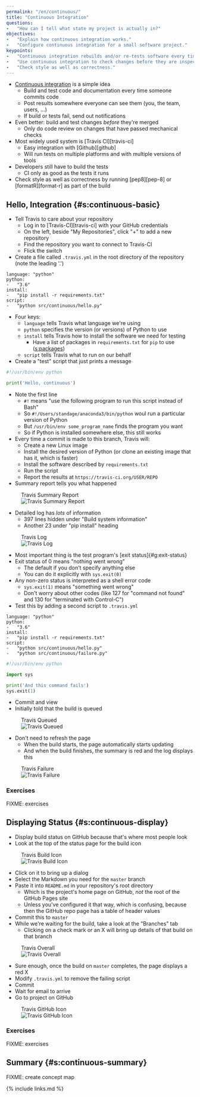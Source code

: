 ```yaml
---
permalink: "/en/continuous/"
title: "Continuous Integration"
questions:
-   "How can I tell what state my project is actually in?"
objectives:
-   "Explain how continuous integration works."
-   "Configure continuous integration for a small software project."
keypoints:
-   "Continuous integration rebuilds and/or re-tests software every time something changes."
-   "Use continuous integration to check changes before they are inspected."
-   "Check style as well as correctness."
---
```


-   [Continuous integration](#g:continuous-integration) is a simple idea
    -   Build and test code and documentation every time someone commits code
    -   Post results somewhere everyone can see them (you, the team, users, ...)
    -   If build or tests fail, send out notifications
-   Even better: build and test changes *before* they're merged
    -   Only do code review on changes that have passed mechanical checks
-   Most widely used system is [Travis CI][travis-ci]
    -   Easy integration with [Github][github]
    -   Will run tests on multiple platforms and with multiple versions of tools
-   Developers still have to build the tests
    -   CI only as good as the tests it runs
-   Check style as well as correctness by running [pep8][pep-8] or [formatR][format-r] as part of the build

## Hello, Integration {#s:continuous-basic}

-   Tell Travis to care about your repository
    -   Log in to [Travis-CI][travis-ci] with your GitHub credentials
    -   On the left, beside "My Repositories", click "+" to add a new repository
    -   Find the repository you want to connect to Travis-CI
    -   Flick the switch
-   Create a file called `.travis.yml` in the root directory of the repository (note the leading '.')

```
language: "python"
python:
-   "3.6"
install:
-   "pip install -r requirements.txt"
script:
-   "python src/continuous/hello.py"
```

-   Four keys:
    -   `language` tells Travis what language we're using
    -   `python` specifies the version (or versions) of Python to use
    -   `install` tells Travis how to install the software we need for testing
        -   Have a list of packages in `requirements.txt` for `pip` to use ([s:packages](#CHAPTER))
    -   `script` tells Travis what to run on our behalf
-   Create a "test" script that just prints a message

```py
#!/usr/bin/env python

print('Hello, continuous')
```

-   Note the first line
    -   `#!` means "use the following program to run this script instead of Bash"
    -   So `#!/Users/standage/anaconda3/bin/python` woul run a particular version of Python
    -   But `/usr/bin/env some_program_name` finds the program you want
    -   So if Python is installed somewhere else, this still works
-   Every time a commit is made to this branch, Travis will:
    -   Create a new Linux image
    -   Install the desired version of Python (or clone an existing image that has it, which is faster)
    -   Install the software described by `requirements.txt`
    -   Run the script
    -   Report the results at `https://travis-ci.org/USER/REPO`
-   Summary report tells you what happened

<figure>
  <figcaption>Travis Summary Report</figcaption>
  <img id="f:continuous-summary" src="../../files/travis-summary.png" alt="Travis Summary Report" />
</figure>

-   Detailed log has *lots* of information
    -   397 lines hidden under "Build system information"
    -   Another 23 under "pip install" heading

<figure>
  <figcaption>Travis Log</figcaption>
  <img id="f:continuous-log" src="../../files/travis-log.png" alt="Travis Log" />
</figure>

-   Most important thing is the test program's [exit status]{#g:exit-status}
-   Exit status of 0 means "nothing went wrong"
    -   The default if you don't specify anything else
    -   You can do it explicitly with `sys.exit(0)`
-   Any non-zero status is interpreted as a shell error code
    -   `sys.exit(1)` means "something went wrong"
    -   Don't worry about other codes (like 127 for "command not found" and 130 for "terminated with Control-C")
-   Test this by adding a second script to `.travis.yml`

```
language: "python"
python:
-   "3.6"
install:
-   "pip install -r requirements.txt"
script:
-   "python src/continuous/hello.py"
-   "python src/continuous/failure.py"
```
```py
#!/usr/bin/env python

import sys

print('And this command fails')
sys.exit(1)
```

-   Commit and view
-   Initially told that the build is queued

<figure>
  <figcaption>Travis Queued</figcaption>
  <img id="f:continuous-queued" src="../../files/travis-queued.png" alt="Travis Queued" />
</figure>

-   Don't need to refresh the page
    -   When the build starts, the page automatically starts updating
    -   And when the build finishes, the summary is red and the log displays this

<figure>
  <figcaption>Travis Failure</figcaption>
  <img id="f:continuous-failure" src="../../files/travis-failure.png" alt="Travis Failure" />
</figure>

### Exercises

FIXME: exercises

## Displaying Status {#s:continuous-display}

-   Display build status on GitHub because that's where most people look
-   Look at the top of the status page for the build icon

<figure>
  <figcaption>Travis Build Icon</figcaption>
  <img id="f:continuous-build-icon" src="../../files/travis-build-icon.png" alt="Travis Build Icon" />
</figure>

-   Click on it to bring up a dialog
-   Select the Markdown you need for the `master` branch
-   Paste it into `README.md` in your repository's root directory
    -   Which is the project's home page on GitHub, *not* the root of the GitHub Pages site
    -   Unless you've configured it that way, which is confusing, because then the GitHub repo page has a table of header values
-   Commit this to `master`
-   While we're waiting for the build, take a look at the "Branches" tab
    -   Clicking on a check mark or an X will bring up details of that build on that branch

<figure>
  <figcaption>Travis Overall</figcaption>
  <img id="f:continuous-overall" src="../../files/travis-overall.png" alt="Travis Overall" />
</figure>

-   Sure enough, once the build on `master` completes, the page displays a red X
-   Modify `.travis.yml` to remove the failing script
-   Commit
-   Wait for email to arrive
-   Go to project on GitHub

<figure>
  <figcaption>Travis GitHub Icon</figcaption>
  <img id="f:continuous-github-icon" src="../../files/travis-github-icon.png" alt="Travis GitHub Icon" />
</figure>

### Exercises

FIXME: exercises

## Summary {#s:continuous-summary}

FIXME: create concept map

{% include links.md %}
